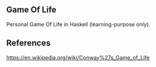 ## Game Of Life
Personal Game Of Life in Haskell (learning-purpose only).

## References
https://en.wikipedia.org/wiki/Conway%27s_Game_of_Life
